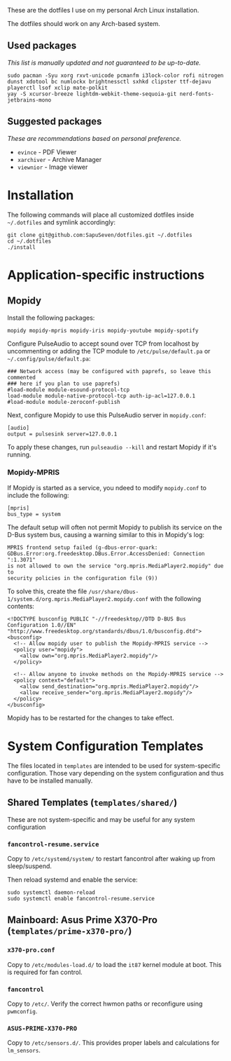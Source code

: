 These are the dotfiles I use on my personal Arch Linux installation.

The dotfiles should work on any Arch-based system.

## Used packages
_This list is manually updated and not guaranteed to be up-to-date._

    sudo pacman -Syu xorg rxvt-unicode pcmanfm i3lock-color rofi nitrogen dunst xdotool bc numlockx brightnessctl sxhkd clipster ttf-dejavu playerctl lsof xclip mate-polkit
    yay -S xcursor-breeze lightdm-webkit-theme-sequoia-git nerd-fonts-jetbrains-mono

## Suggested packages
_These are recommendations based on personal preference._

- `evince` - PDF Viewer
- `xarchiver` - Archive Manager
- `viewnior` - Image viewer

# Installation

The following commands will place all customized dotfiles inside `~/.dotfiles` and symlink accordingly:

    git clone git@github.com:SapuSeven/dotfiles.git ~/.dotfiles
    cd ~/.dotfiles
    ./install

# Application-specific instructions

## Mopidy

Install the following packages:

```
mopidy mopidy-mpris mopidy-iris mopidy-youtube mopidy-spotify
```

Configure PulseAudio to accept sound over TCP from localhost
by uncommenting or adding the TCP module to `/etc/pulse/default.pa`
or `~/.config/pulse/default.pa`:

```
### Network access (may be configured with paprefs, so leave this commented
### here if you plan to use paprefs)
#load-module module-esound-protocol-tcp
load-module module-native-protocol-tcp auth-ip-acl=127.0.0.1
#load-module module-zeroconf-publish
```

Next, configure Mopidy to use this PulseAudio server in `mopidy.conf`:

```
[audio]
output = pulsesink server=127.0.0.1
```

To apply these changes, run `pulseaudio --kill` and restart Mopidy if it's running.


### Mopidy-MPRIS

If Mopidy is started as a service, you ndeed to modify `mopidy.conf` to include the following:

```
[mpris]
bus_type = system
```

The default setup will often not permit Mopidy to publish its service on the D-Bus system bus,
causing a warning similar to this in Mopidy's log:

```
MPRIS frontend setup failed (g-dbus-error-quark:
GDBus.Error:org.freedesktop.DBus.Error.AccessDenied: Connection ":1.3071"
is not allowed to own the service "org.mpris.MediaPlayer2.mopidy" due to
security policies in the configuration file (9))
```

To solve this, create the file `/usr/share/dbus-1/system.d/org.mpris.MediaPlayer2.mopidy.conf` with the following contents:

```
<!DOCTYPE busconfig PUBLIC "-//freedesktop//DTD D-BUS Bus Configuration 1.0//EN"
"http://www.freedesktop.org/standards/dbus/1.0/busconfig.dtd">
<busconfig>
  <!-- Allow mopidy user to publish the Mopidy-MPRIS service -->
  <policy user="mopidy">
    <allow own="org.mpris.MediaPlayer2.mopidy"/>
  </policy>

  <!-- Allow anyone to invoke methods on the Mopidy-MPRIS service -->
  <policy context="default">
    <allow send_destination="org.mpris.MediaPlayer2.mopidy"/>
    <allow receive_sender="org.mpris.MediaPlayer2.mopidy"/>
  </policy>
</busconfig>
```

Mopidy has to be restarted for the changes to take effect.


# System Configuration Templates

The files located in `templates` are intended to be used for system-specific configuration. Those vary depending on the system configuration and thus have to be installed manually.

## Shared Templates (`templates/shared/`)

These are not system-specific and may be useful for any system configuration

### `fancontrol-resume.service`

Copy to `/etc/systemd/system/` to restart fancontrol after waking up from sleep/suspend.

Then reload systemd and enable the service:

```
sudo systemctl daemon-reload
sudo systemctl enable fancontrol-resume.service
```

## Mainboard: Asus Prime X370-Pro (`templates/prime-x370-pro/`)

### `x370-pro.conf`

Copy to `/etc/modules-load.d/` to load the `it87` kernel module at boot. This is required for fan control.

### `fancontrol`

Copy to `/etc/`. Verify the correct hwmon paths or reconfigure using `pwmconfig`.

### `ASUS-PRIME-X370-PRO`

Copy to `/etc/sensors.d/`. This provides proper labels and calculations for `lm_sensors`.
